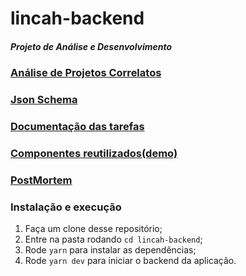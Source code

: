# lincah-backend
##### Projeto de Análise e Desenvolvimento

### [Análise de Projetos Correlatos](TabelaComparativa.png)

### [Json Schema](JsonSchema)

### [Documentação das tarefas](https://trello.com/b/mVidSGPW/tcc)

### [Componentes reutilizados(demo)](https://marmelab.com/react-admin-demo/#/)

### [PostMortem](POSTMORTEM.md)

### Instalação e execução

1. Faça um clone desse repositório;
2. Entre na pasta rodando `cd lincah-backend`;
3. Rode `yarn` para instalar as dependências;
4. Rode `yarn dev` para iniciar o backend da aplicação.
